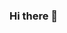 ### Hi there 👋

<!--
**KurkNM/KurkNM** is a ✨ _special_ ✨ repository because its `README.md` (this file) appears on your GitHub profile.

Here are some ideas to get you started:

- 🔭 I’m currently working with an group for an indie game!
- 🌱 I’m currently learning C++ with Unreal Engine 4!
- 💬 Ask me about anything. Not all answers may be satisfactory 😆
- 📫 You can reach me on my gmail: kurkmacabale@gmail
- 😄 Pronouns: He/His/Him
- ⚡ Fun fact: I'm a casual gamer (the type that plays less frequently)
